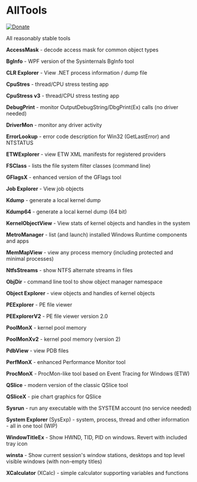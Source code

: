 # AllTools

[![Donate](https://img.shields.io/badge/Donate-PayPal-green.svg)](https://www.paypal.me/pavelyosifovich)

All reasonably stable tools

**AccessMask** - decode access mask for common object types

**BgInfo** - WPF version of the Sysinternals BgInfo tool

**CLR Explorer** - View .NET process information / dump file

**CpuStres** - thread/CPU stress testing app

**CpuStress v3** - thread/CPU stress testing app

**DebugPrint** - monitor OutputDebugString/DbgPrint(Ex) calls (no driver needed)

**DriverMon** - monitor any driver activity

**ErrorLookup** - error code description for Win32 (GetLastError) and NTSTATUS

**ETWExplorer** - view ETW XML manifests for registered providers

**FSClass** - lists the file system filter classes (command line)

**GFlagsX** - enhanced version of the GFlags tool

**Job Explorer** - View job objects

**Kdump** - generate a local kernel dump

**Kdump64** - generate a local kernel dump (64 bit)

**KernelObjectView** - View stats of kernel objects and handles in the system

**MetroManager** - list (and launch) installed Windows Runtime components and apps

**MemMapView** - view any process memory (including protected and minimal processes)

**NtfsStreams** - show NTFS alternate streams in files

**ObjDir** - command line tool to show object manager namespace

**Object Explorer** - view objects and handles of kernel objects

**PEExplorer** - PE file viewer

**PEExplorerV2** - PE file viewer version 2.0

**PoolMonX** - kernel pool memory

**PoolMonXv2** - kernel pool memory (version 2)

**PdbView** - view PDB files

**PerfMonX** - enhanced Performance Monitor tool

**ProcMonX** - ProcMon-like tool based on Event Tracing for Windows (ETW)

**QSlice** - modern version of the classic QSlice tool

**QSliceX** - pie chart graphics for QSlice

**Sysrun** - run any executable with the SYSTEM account (no service needed)

**System Explorer** (SysExp) - system, process, thread and other information - all in one tool (WIP)

**WindowTitleEx** - Show HWND, TID, PID on windows. Revert with included tray icon

**winsta** - Show current session's window stations, desktops and top level visible windows (with non-empty titles)

**XCalculator** (XCalc) - simple calculator supporting variables and functions


